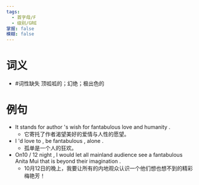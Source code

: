 ```yaml
---
tags:
  - 首字母/F
  - 级别/GRE
掌握: false
模糊: false
---
```

# 词义
- #词性缺失 顶呱呱的；幻绝；极出色的
# 例句
- It stands for author 's wish for fantabulous love and humanity .
	- 它寄托了作者渴望美好的爱情与人性的愿望。
- I 'd love to , be fantabulous , alone .
	- 孤单是一个人的狂欢。
- On10 \/ 12 night , I would let all mainland audience see a fantabulous Anita Mui that is beyond their imagination .
	- 10月12日的晚上，我要让所有的内地观众认识一个他们想也想不到的精彩梅艳芳！
